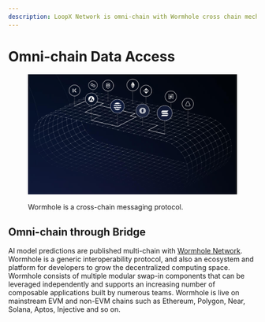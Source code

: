 ```yaml
---
description: LoopX Network is omni-chain with Wormhole cross chain mechanism.
---
```


# Omni-chain Data Access

<figure><img src="../.gitbook/assets/image (4).png" alt=""><figcaption><p>Wormhole is a cross-chain messaging protocol.</p></figcaption></figure>

## Omni-chain through Bridge

AI model predictions are published multi-chain with [Wormhole Network](https://wormhole.com/). Wormhole is a generic interoperability protocol, and also an ecosystem and platform for developers to grow the decentralized computing space. Wormhole consists of multiple modular swap-in components that can be leveraged independently and supports an increasing number of composable applications built by numerous teams. Wormhole is live on mainstream EVM and non-EVM chains such as Ethereum, Polygon, Near, Solana, Aptos, Injective and so on.
